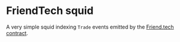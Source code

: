 # FriendTech squid

A very simple squid indexing `Trade` events emitted by the [Friend.tech contract](https://basescan.org/address/0xcf205808ed36593aa40a44f10c7f7c2f67d4a4d4).
